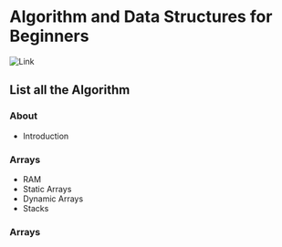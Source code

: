 # Algorithm and Data Structures for Beginners
![Link](https://neetcode.io/courses/dsa-for-beginners/2)

## List all the Algorithm
### About 
* Introduction
  
### Arrays
* RAM
* Static Arrays
* Dynamic Arrays
* Stacks
  
### Arrays
